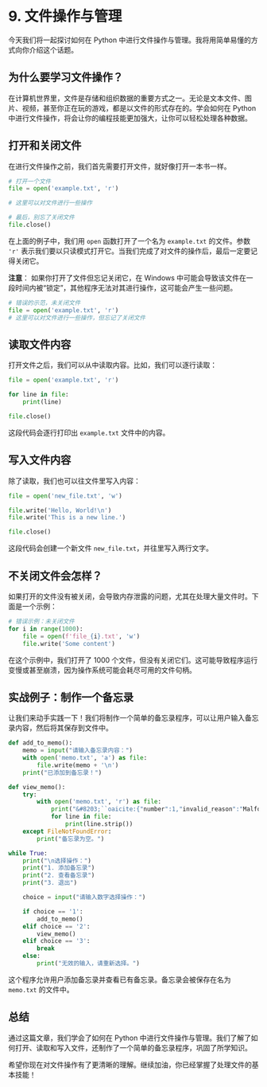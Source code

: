 # 9. 文件操作与管理

今天我们将一起探讨如何在 Python 中进行文件操作与管理。我将用简单易懂的方式向你介绍这个话题。

## 为什么要学习文件操作？

在计算机世界里，文件是存储和组织数据的重要方式之一。无论是文本文件、图片、视频，甚至你正在玩的游戏，都是以文件的形式存在的。学会如何在 Python 中进行文件操作，将会让你的编程技能更加强大，让你可以轻松处理各种数据。

## 打开和关闭文件

在进行文件操作之前，我们首先需要打开文件，就好像打开一本书一样。

```python
# 打开一个文件
file = open('example.txt', 'r')

# 这里可以对文件进行一些操作

# 最后，别忘了关闭文件
file.close()
```

在上面的例子中，我们用 `open` 函数打开了一个名为 `example.txt` 的文件。参数 `'r'` 表示我们要以只读模式打开它。当我们完成了对文件的操作后，最后一定要记得关闭它。

**注意**： 如果你打开了文件但忘记关闭它，在 Windows 中可能会导致该文件在一段时间内被“锁定”，其他程序无法对其进行操作，这可能会产生一些问题。

```python
# 错误的示范，未关闭文件
file = open('example.txt', 'r')
# 这里可以对文件进行一些操作，但忘记了关闭文件
```

## 读取文件内容

打开文件之后，我们可以从中读取内容。比如，我们可以逐行读取：

```python
file = open('example.txt', 'r')

for line in file:
    print(line)

file.close()
```

这段代码会逐行打印出 `example.txt` 文件中的内容。

## 写入文件内容

除了读取，我们也可以往文件里写入内容：

```python
file = open('new_file.txt', 'w')

file.write('Hello, World!\n')
file.write('This is a new line.')

file.close()
```

这段代码会创建一个新文件 `new_file.txt`，并往里写入两行文字。

## 不关闭文件会怎样？

如果打开的文件没有被关闭，会导致内存泄露的问题，尤其在处理大量文件时。下面是一个示例：

```python
# 错误示例：未关闭文件
for i in range(1000):
    file = open(f'file_{i}.txt', 'w')
    file.write('Some content')
```

在这个示例中，我们打开了 1000 个文件，但没有关闭它们。这可能导致程序运行变慢或甚至崩溃，因为操作系统可能会耗尽可用的文件句柄。

## 实战例子：制作一个备忘录

让我们来动手实践一下！我们将制作一个简单的备忘录程序，可以让用户输入备忘录内容，然后将其保存到文件中。

```python
def add_to_memo():
    memo = input("请输入备忘录内容：")
    with open('memo.txt', 'a') as file:
        file.write(memo + '\n')
    print("已添加到备忘录！")

def view_memo():
    try:
        with open('memo.txt', 'r') as file:
            print("&#8203;``oaicite:{"number":1,"invalid_reason":"Malformed citation 【备忘录内容】"}``&#8203;")
            for line in file:
                print(line.strip())
    except FileNotFoundError:
        print("备忘录为空。")

while True:
    print("\n选择操作：")
    print("1. 添加备忘录")
    print("2. 查看备忘录")
    print("3. 退出")

    choice = input("请输入数字选择操作：")

    if choice == '1':
        add_to_memo()
    elif choice == '2':
        view_memo()
    elif choice == '3':
        break
    else:
        print("无效的输入，请重新选择。")
```

这个程序允许用户添加备忘录并查看已有备忘录。备忘录会被保存在名为 `memo.txt` 的文件中。

## 总结

通过这篇文章，我们学会了如何在 Python 中进行文件操作与管理。我们了解了如何打开、读取和写入文件，还制作了一个简单的备忘录程序，巩固了所学知识。

希望你现在对文件操作有了更清晰的理解。继续加油，你已经掌握了处理文件的基本技能！
